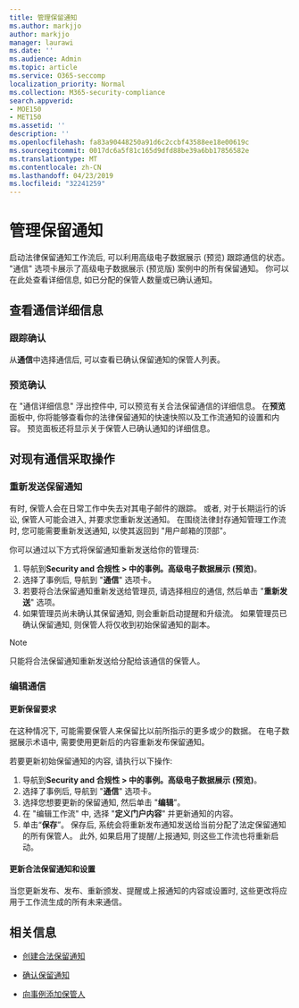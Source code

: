 ```yaml
---
title: 管理保留通知
ms.author: markjjo
author: markjjo
manager: laurawi
ms.date: ''
ms.audience: Admin
ms.topic: article
ms.service: O365-seccomp
localization_priority: Normal
ms.collection: M365-security-compliance
search.appverid:
- MOE150
- MET150
ms.assetid: ''
description: ''
ms.openlocfilehash: fa83a90448250a91d6c2ccbf43588ee18e00619c
ms.sourcegitcommit: 0017dc6a5f81c165d9dfd88be39a6bb17856582e
ms.translationtype: MT
ms.contentlocale: zh-CN
ms.lasthandoff: 04/23/2019
ms.locfileid: "32241259"
---
```

# <a name="manage-hold-notifications"></a>管理保留通知

启动法律保留通知工作流后, 可以利用高级电子数据展示 (预览) 跟踪通信的状态。 "通信" 选项卡展示了高级电子数据展示 (预览版) 案例中的所有保留通知。 你可以在此处查看详细信息, 如已分配的保管人数量或已确认通知。

## <a name="view-communication-details"></a>查看通信详细信息

### <a name="track-acknowledgements"></a>跟踪确认

从**通信**中选择通信后, 可以查看已确认保留通知的保管人列表。 

### <a name="preview-acknowledgements"></a>预览确认

在 "通信详细信息" 浮出控件中, 可以预览有关合法保留通信的详细信息。 在**预览**面板中, 你将能够查看你的法律保留通知的快速快照以及工作流通知的设置和内容。 预览面板还将显示关于保管人已确认通知的详细信息。

## <a name="taking-action-on-existing-communications"></a>对现有通信采取操作

### <a name="re-send-a-hold-notice"></a>重新发送保留通知

有时, 保管人会在日常工作中失去对其电子邮件的跟踪。 或者, 对于长期运行的诉讼, 保管人可能会进入, 并要求您重新发送通知。 在围绕法律封存通知管理工作流时, 您可能需要重新发送通知, 以使其返回到 "用户邮箱的顶部"。

你可以通过以下方式将保留通知重新发送给你的管理员:
1. 导航到**Security and 合规性 > 中的事例。高级电子数据展示 (预览)**。
2. 选择了事例后, 导航到 "**通信**" 选项卡。
3. 若要将合法保留通知重新发送给管理员, 请选择相应的通信, 然后单击 "**重新发送**" 选项。
4. 如果管理员尚未确认其保留通知, 则会重新启动提醒和升级流。 如果管理员已确认保留通知, 则保管人将仅收到初始保留通知的副本。

> [!NOTE]
> 只能将合法保留通知重新发送给分配给该通信的保管人。 

### <a name="edit-a-communication"></a>编辑通信

#### <a name="update-preservation-requirements"></a>更新保留要求
  
在这种情况下, 可能需要保管人来保留比以前所指示的更多或少的数据。 在电子数据展示术语中, 需要使用更新后的内容重新发布保留通知。

若要更新初始保留通知的内容, 请执行以下操作:

1. 导航到**Security and 合规性 > 中的事例。高级电子数据展示 (预览)**。
2. 选择了事例后, 导航到 "**通信**" 选项卡。
3. 选择您想要更新的保留通知, 然后单击 "**编辑**"。
4. 在 "编辑工作流" 中, 选择 "**定义门户内容**" 并更新通知的内容。 
5. 单击“**保存**”。 保存后, 系统会将重新发布通知发送给当前分配了法定保留通知的所有保管人。 此外, 如果启用了提醒/上报通知, 则这些工作流也将重新启动。 


#### <a name="update-legal-hold-notifications-and-settings"></a>更新合法保留通知和设置

当您更新发布、发布、重新颁发、提醒或上报通知的内容或设置时, 这些更改将应用于工作流生成的所有未来通信。

## <a name="related-information"></a>相关信息 

- [创建合法保留通知](create-hold-notification.md)
    
- [确认保留通知](acknowledge-hold-notification.md)
    
- [向事例添加保管人](add-custodians-to-case.md)
